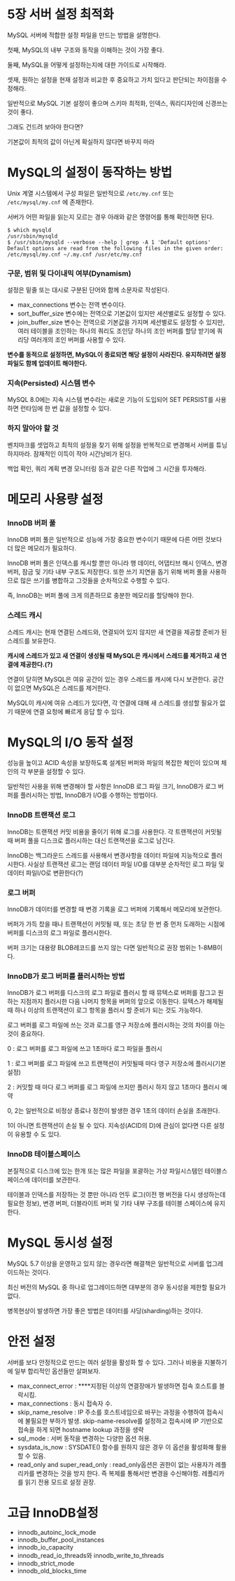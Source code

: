 # 5장 서버 설정 최적화

MySQL 서버에 적합한 설정 파일을 만드는 방법을 설명한다.

첫째, MySQL의 내부 구조와 동작을 이해하는 것이 가장 좋다.

둘째, MySQL을 어떻게 설정하는지에 대한 가이드로 시작해라. 

셋재, 원하는 설정을 현재 설정과 비교한 후 중요하고 가치 있다고 판단되는 차이점을 수정해라.

일반적으로 MySQL 기본 설정이 좋으며 스키마 최적화, 인덱스, 쿼리디자인에 신경쓰는 것이 좋다.

그래도 건드려 보아야 한다면?

기본값이 최적의 값이 아닌게 확실하지 않다면 바꾸지 마라

# MySQL의 설정이 동작하는 방법

Unix 계열 시스템에서 구성 파일은 일반적으로 `/etc/my.cnf` 또는 `/etc/mysql/my.cnf` 에 존재한다.

서버가 어떤 파일을 읽는지 모르는 경우 아래와 같은 명령어를 통해 확인하면 된다.

```
$ which mysqld
/usr/sbin/mysqld
$ /usr/sbin/mysqld --verbose --help | grep -A 1 'Default options'
Default options are read from the following files in the given order: 
/etc/mysql/my.cnf ~/.my.cnf /usr/etc/my.cnf
```

### 구문, 범위 및 다이내믹 여부(Dynamism)

설정은 밑줄 또는 대시로 구분된 단어와 함께 소문자로 작성된다.

- max_connections 변수는 전역 변수이다.
- sort_buffer_size 변수에는 전역으로 기본값이 있지만 세션별로도 설정할 수 있다.
- join_buffer_size 변수는 전역으로 기본값을 가지며 세션별로도 설정할 수 있지만, 여러 테이블을 조인하는 하나의 쿼리도 조인당 하나의 조인 버퍼를 할당 받기에 쿼리당 여러개의 조인 버퍼를 사용할 수 있다.

**변수를 동적으로 설정하면, MySQL이 종료되면 해당 설정이 사라진다. 유지하려면 설정파일도 함께 업데이트 해야한다.**

### 지속(Persisted) 시스템 변수

MySQL 8.0에는 지속 시스템 변수라는 새로운 기능이 도입되어 SET PERSIST를 사용하면 런타임에 한 번 값을 설정할 수 있다.

### 하지 말아야 할 것

벤치마크를 셋업하고 최적의 설정을 찾기 위해 설정을 반복적으로 변경해서 서버를 튜닝하지마라. 잠재적인 이득이 작아 시간낭비가 된다.

백업 확인, 쿼리 계획 변경 모니터링 등과 같은 다른 작업에 그 시간을 투자해라.

# 메모리 사용량 설정

### InnoDB 버퍼 풀

InnoDB 버퍼 풀은 일반적으로 성능에 가장 중요한 변수이기 때문에 다른 어떤 것보다 더 많은 메모리가 필요하다.

InnoDB 버퍼 풀은 인덱스를 캐시할 뿐만 아니라 행 데이터, 어댑티브 해시 인덱스, 변경 버퍼, 잠금 및 기타 내부 구조도 저장한다. 또한 쓰기 지연을 돕기 위해 버퍼 풀을 사용하므로 많은 쓰기를 병합하고 그것들을 순차적으로 수행할 수 있다.

즉, InnoDB는 버퍼 풀에 크게 의존하므로 충분한 메모리를 할당해야 한다.

### 스레드 캐시

스레드 캐시는 현재 연결된 스레드와, 연결되어 있지 않지만 새 연결을 제공할 준비가 된 스레드를 보유한다.

**캐시에 스레드가 있고 새 연결이 생성될 때 MySQL은 캐시에서 스레드를 제거하고 새 연결에 제공한다.(?)**

연결이 닫히면 MySQL은 여유 공간이 있는 경우 스레드를 캐시에 다시 보관한다. 공간이 없으면 MySQL은 스레드를 제거한다.

MySQL이 캐시에 여유 스레드가 있다면, 각 연결에 대해 새 스레드를 생성할 필요가 없기 때문에 연결 요청에 빠르게 응답 할 수 있다.

# MySQL의 I/O 동작 설정

성능을 높이고 ACID 속성을 보장하도록 설계된 버퍼와 파일의 복잡한 체인이 있으며 체인의 각 부분을 설정할 수 있다.

일반적인 사용을 위해 변경해야 할 사항은 InnoDB 로그 파일 크기, InnoDB가 로그 버퍼를 플러시하는 방법, InnoDB가 I/O를 수행하는 방법이다.

### InnoDB 트랜잭션 로그

InnoDB는 트랜잭션 커밋 비용을 줄이기 위해 로그를 사용한다. 각 트랜잭션이 커밋될 때 버퍼 풀을 디스크로 플러시하는 대신 트랜잭션을 로그로 남긴다.

InnoDB는 백그라운드 스레드를 사용해서 변경사항을 데이터 파일에 지능적으로 플러시한다. 사실상 트랜잭션 로그는 랜덤 데이터 파일 I/O를 대부분 순차적인 로그 파일 및 데이터 파일I/O로 변환한다(?)

### 로그 버퍼

InnoDB가 데이터를 변경할 때 변경 기록을 로그 버퍼에 기록해서 메모리에 보관한다.

버퍼가 가득 찼을 때나 트랜잭션이 커밋될 때, 또는 초당 한 번 중 먼저 도래하는 시점에 버퍼를 디스크의 로그 파일로 플러시한다.

버퍼 크기는 대용량 BLOB레코드를 쓰지 않는 다면 일반적으로 권장 범위는 1-8MB이다.

### InnoDB가 로그 버퍼를 플러시하는 방법

InnoDB가 로그 버퍼를 디스크의 로그 파일로 플러시 할 때 뮤텍스로 버퍼를 잠그고 원하는 지점까지 플러시한 다음 나머지 항목을 버퍼의 앞으로 이동한다. 뮤텍스가 해제될 때 하나 이상의 트랜잭션이 로그 항목을 플러시 할 준비가 되는 것도 가능하다.

로그 버퍼를 로그 파일에 쓰는 것과 로그를 영구 저장소에 플러시하는 것의 차이를 아는것이 중요하다.

0 : 로그 버퍼를 로그 파일에 쓰고 1초마다 로그 파일을 플러시

1 : 로그 버퍼를 로그 파일에 쓰고 트랜잭션이 커밋될때 마다 영구 저장소에 플러시(기본설정)

2 : 커밋할 때 마다 로그 버퍼를 로그 파일에 쓰지만 플러시 하지 않고 1초마다 플러시 예약

0, 2는 일반적으로 비정상 종료나 정전이 발생한 경우 1초의 데이터 손실을 초래한다.

1이 아니면 트랜잭션이 손실 될 수 있다. 지속성(ACID의 D)에 관심이 없다면 다른 설정이 유용할 수 도 있다.

### InnoDB 테이블스페이스

본질적으로 디스크에 있는 한개 또는 많은 파일을 포괄하는 가상 파일시스템인 테이블스페이스에 데이터를 보관한다. 

테이블과 인덱스를 저장하는 것 뿐만 아니라 언두 로그(이전 행 버전을 다시 생성하는데 필요한 정보), 변경 버퍼, 더블라이트 버퍼 및 기타 내부 구조를 테이블 스페이스에 유지한다.

# MySQL 동시성 설정

MySQL 5.7 이상을 운영하고 있지 않는 경우라면 해결책은 일반적으로 서버를 업그레이드하는 것이다.

최신 버전의 MySQL 중 하나로 업그레이드하면 대부분의 경우 동시성을 제한할 필요가 없다.

병목현상이 발생하면 가장 좋은 방법은 데이터를 샤딩(sharding)하는 것이다.

# 안전 설정

서버를 보다 안정적으로 만드는 여러 설정을 활성화 할 수 있다. 그러나 비용을 지불하기에 일부 합리적인 옵션들만 살펴보자.

- max_connect_error : ****지정된 이상의 연결장애가 발생하면 접속 호스트를 블락시킴.
- max_connections : 동시 접속자 수.
- skip_name_resolve : IP 주소를 호스트네임으로 바꾸는 과정을 수행하여 접속시에 불필요한 부하가 발생. skip-name-resolve를 설정하고 접속시에 IP 기반으로 접속을 하게 되면 hostname lookup 과정을 생략
- sql_mode : 서버 동작을 변경하는 다양한 옵션 허용.
- sysdata_is_now : SYSDATE() 함수를 원하지 않은 경우 이 옵션을 활성화해 활용할 수 있음.
- read_only and super_read_only : read_only옵션은 권한이 없는 사용자가 레플리카를 변경하는 것을 방지 한다. 즉 복제를 통해서만 변경을 수신해야함. 레플리카를 읽기 전용 모드로 설정 권장.

# 고급 InnoDB설정

- innodb_autoinc_lock_mode
- innodb_buffer_pool_instances
- innodb_io_capacity
- innodb_read_io_threads와 innodb_write_to_threads
- innodb_strict_mode
- innodb_old_blocks_time